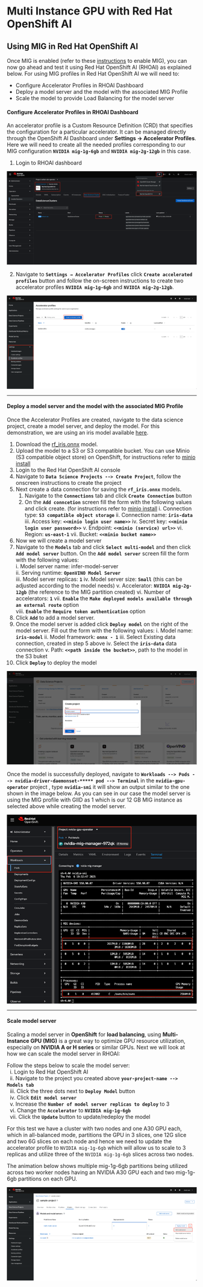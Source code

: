 # Multi Instance GPU with Red Hat OpenShift AI

## Using MIG in Red Hat OpenShift AI
Once MIG is enabled (refer to these [instructions](https://github.com/rohitralhan/RHOAI-NVIDIA-MIG-GPU/blob/main/README.md) to enable MIG), you can now go ahead and test it using Red Hat OpenShift AI (RHOAI) as explained below.
For using MIG profiles in Red Hat OpenShift AI we will need to:

 - Configure Accelerator Profiles in RHOAI Dashboard
 - Deploy a model server and the model with the associated MIG Profile
 - Scale the model to provide Load Balancing for the model server

#### Configure Accelerator Profiles in RHOAI Dashboard
An accelerator profile is a Custom Resource Definition (CRD) that specifies the configuration for a particular accelerator. It can be managed directly through the OpenShift AI Dashboard under **Settings → Accelerator Profiles**. Here we will need to create all the needed profiles corresponding to our MIG configuration **```NVIDIA mig-1g-6gb```** and **```NVIDIA mig-2g-12gb```** in this case.

 1. Login to RHOAI dashboard
 
![Login to RHOAI](https://raw.githubusercontent.com/rohitralhan/MIG-with-RHOAI/refs/heads/main/images/RHOAILoginOut.gif)

 2. Navigate to **`Settings → Accelerator Profiles`** click **`Create accelerated profiles`** button and follow the on-screen instructions to create two accelerator profiles **```NVIDIA mig-1g-6gb```** and **```NVIDIA mig-2g-12gb```**.

![Accelerator Profiles](https://raw.githubusercontent.com/rohitralhan/MIG-with-RHOAI/refs/heads/main/images/CreateAccProfileOut.gif)

---
#### Deploy a model server and the model with the associated MIG Profile
Once the Accelerator Profiles are created, navigate to the data science project, create a model server, and deploy the model. 
For this demonstration, we are using an iris model available [here](https://github.com/rohitralhan/MIG-with-RHOAI/raw/refs/heads/main/models/rf_iris.onnx). 

 1. Download the [rf_iris.onnx](https://github.com/rohitralhan/MIG-with-RHOAI/raw/refs/heads/main/models/rf_iris.onnx) model.
 2. Upload the model to a S3 or S3 compatible bucket. You can use Minio (S3 compatible object store) on OpenShift, for instructions refer to [minio install](https://ai-on-openshift.io/tools-and-applications/minio/minio/) 
 3. Login to the Red Hat OpenShift AI console 
 4. Navigate to **`Data Science Projects --> Create Project`**, follow the onscreen instructions to create the project
 5. Next create a data connection for saving the **`rf_iris.onnx`** models.
	 1. Navigate to the **`Connections`** tab and click **`Create Connection`** button
	 2. On the **`Add conncetion`** screen fill the form with the following values and click create. (for instructions refer to [minio install](https://ai-on-openshift.io/tools-and-applications/minio/minio/)
            i. Connection type: **`S3 compatible object storage`**
	    ii. Connection name: **`iris-data`**  
	    iii. Access key: **`<<minio login user name>>`**
	    iv. Secret key: **`<<minio login user password>>`**
	    v. Endpoint: **`<<minio (service) url>>`**
	    vi. Region: **`us-east-1`**
	    vii. Bucket: **`<<minio bucket name>>`**
 6. Now we will create a model server 
 7. Navigate to the **`Models`** tab and click **`Select multi-model`** and then click **`Add model server`** button. On the **`Add model server`** screen fill the form with the following values:  
	 i. Model server name: infer-model-server  
	 ii. Serving runtime: **`OpenVINO Model Server`**  
	 iii. Model server replicas: **`1`**
	 iv. Model server size: **`Small`** (this can be adjusted according to the model needs)
	 v. Accelerator: **`NVIDIA mig-2g-12gb`** (the reference to the MIG partition created)
	 vi. Number of accelerators: **`1`**
	 vii. **`Enable`** the **`Make deployed models available through an external route`** option  
	 viii. **`Enable`** the **`Require token authentication`** option
 8. Click **```Add```** to add a model server.
 9. Once the model server is added click **`Deploy model`** on the right of the model server. Fill out the form with the following values:
	 i. Model name:  **`iris-model`**
	 ii. Model framework:  **`onnx - 1`**
	 iii. Select  Existing data connection, created in step 5 above
	 iv. Select the  **`iris-data`**  data connection
	 v. Path:  **`<<path inside the bucket>>`**, path to the model in the S3 buket
 10. Click **`Deploy`** to deploy the model

![Model Deployment](https://raw.githubusercontent.com/rohitralhan/MIG-with-RHOAI/refs/heads/main/images/DeployOut.gif)

Once the model is successfully deployed, navigate to  **```Workloads --> Pods --> nvidia-driver-daemonset-***** pod --> Terminal```** in the **```nvidia-gpu-operator```** project ,  type **```nvidia-smi```** it will show an output similar to the one shown in the image below. As you can see in our case the model server is using the MIG profile with GIID as 1 which is our 12 GB MIG instance as selected above while creating the model server.

![NVIDIA SMI Output](https://raw.githubusercontent.com/rohitralhan/MIG-with-RHOAI/refs/heads/main/images/NvidiaMig-2g.png)

---
#### Scale model server
Scaling a model server in **OpenShift** for **load balancing**, using **Multi-Instance GPU (MIG)** is a great way to optimize GPU resource utilization, especially on **NVIDIA  A or H series** or similar GPUs. Next we will look at how we can scale the model server in RHOAI:

Follow the steps below to scale the model server:<BR>
&nbsp;&nbsp;i. Login to Red Hat OpenShift AI<BR>
&nbsp;&nbsp;ii. Navigate to the project you created above **```your-project-name --> Models tab```**<BR>
&nbsp;&nbsp;iii. Click the three dots next to **```Deploy Model```** button<BR>
&nbsp;&nbsp;iv. Click **```Edit model server```**<BR>
&nbsp;&nbsp;v. Increase the **```Number of model server replicas to deploy```** to 3<BR>
&nbsp;&nbsp;vi. Change the **```Accelerator```** to **```NVIDIA mig-1g-6gb```**<BR>
&nbsp;&nbsp;vii. Click the **```Update```** button to update/redeploy the model<BR>

For this test we have a cluster with two nodes and one A30 GPU each, which in all-balanced mode, partitions the GPU in 3 slices, one 12G slice and two 6G slices on each node and hence we need to update the accelerator profile to `NVIDIA mig-1g-6gb` which will allow us to scale to 3 replicas and utilize three of the `NVIDIA mig-1g-6gb` slices across two nodes.

The animation below shows multiple mig-1g-6gb partitions being utilized across two worker nodes having an NVIDIA A30 GPU each and two mig-1g-6gb partitions on each GPU.

![Scale model server](https://raw.githubusercontent.com/rohitralhan/MIG-with-RHOAI/refs/heads/main/images/ScaleDeployOut.gif)
